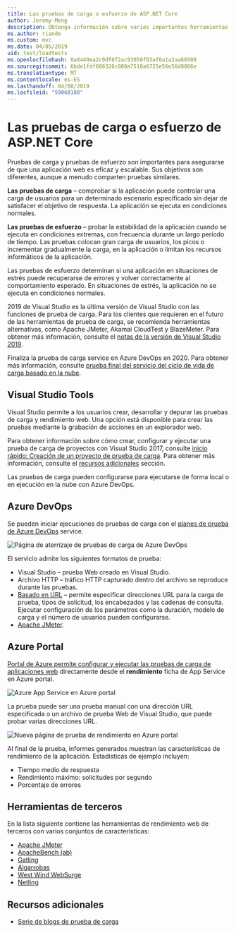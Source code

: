```yaml
---
title: Las pruebas de carga o esfuerzo de ASP.NET Core
author: Jeremy-Meng
description: Obtenga información sobre varios importantes herramientas y enfoques de pruebas de carga y las aplicaciones ASP.NET Core de prueba de carga.
ms.author: riande
ms.custom: mvc
ms.date: 04/05/2019
uid: test/loadtests
ms.openlocfilehash: 0a8449ea2c9df0f2ac93058f03af0a1a2aa66508
ms.sourcegitcommit: 6bde1fdf686326c080a7518a6725e56e56d8886e
ms.translationtype: MT
ms.contentlocale: es-ES
ms.lasthandoff: 04/08/2019
ms.locfileid: "59068188"
---
```

# <a name="aspnet-core-loadstress-testing"></a>Las pruebas de carga o esfuerzo de ASP.NET Core

Pruebas de carga y pruebas de esfuerzo son importantes para asegurarse de que una aplicación web es eficaz y escalable. Sus objetivos son diferentes, aunque a menudo comparten pruebas similares.

**Las pruebas de carga** &ndash; comprobar si la aplicación puede controlar una carga de usuarios para un determinado escenario especificado sin dejar de satisfacer el objetivo de respuesta. La aplicación se ejecuta en condiciones normales.

**Las pruebas de esfuerzo** &ndash; probar la estabilidad de la aplicación cuando se ejecuta en condiciones extremas, con frecuencia durante un largo período de tiempo. Las pruebas colocan gran carga de usuarios, los picos o incrementar gradualmente la carga, en la aplicación o limitan los recursos informáticos de la aplicación.

Las pruebas de esfuerzo determinan si una aplicación en situaciones de estrés puede recuperarse de errores y volver correctamente al comportamiento esperado. En situaciones de estrés, la aplicación no se ejecuta en condiciones normales.

2019 de Visual Studio es la última versión de Visual Studio con las funciones de prueba de carga. Para los clientes que requieren en el futuro de las herramientas de prueba de carga, se recomienda herramientas alternativas, como Apache JMeter, Akamai CloudTest y BlazeMeter. Para obtener más información, consulte el [notas de la versión de Visual Studio 2019](/visualstudio/releases/2019/release-notes#test-tools).

Finaliza la prueba de carga service en Azure DevOps en 2020. Para obtener más información, consulte [prueba final del servicio del ciclo de vida de carga basado en la nube](https://devblogs.microsoft.com/devops/cloud-based-load-testing-service-eol/).

## <a name="visual-studio-tools"></a>Visual Studio Tools

Visual Studio permite a los usuarios crear, desarrollar y depurar las pruebas de carga y rendimiento web. Una opción está disponible para crear las pruebas mediante la grabación de acciones en un explorador web.

Para obtener información sobre cómo crear, configurar y ejecutar una prueba de carga de proyectos con Visual Studio 2017, consulte [inicio rápido: Creación de un proyecto de prueba de carga](/visualstudio/test/quickstart-create-a-load-test-project?view=vs-2017). Para obtener más información, consulte el [recursos adicionales](#additional-resources) sección.

Las pruebas de carga pueden configurarse para ejecutarse de forma local o en ejecución en la nube con Azure DevOps.

## <a name="azure-devops"></a>Azure DevOps

Se pueden iniciar ejecuciones de pruebas de carga con el [planes de prueba de Azure DevOps](/azure/devops/test/load-test/index?view=vsts) service.

![Página de aterrizaje de pruebas de carga de Azure DevOps](./load-tests/_static/azure-devops-load-test.png)

El servicio admite los siguientes formatos de prueba:

* Visual Studio &ndash; prueba Web creado en Visual Studio.
* Archivo HTTP &ndash; tráfico HTTP capturado dentro del archivo se reproduce durante las pruebas.
* [Basado en URL](/azure/devops/test/load-test/get-started-simple-cloud-load-test?view=vsts) &ndash; permite especificar direcciones URL para la carga de prueba, tipos de solicitud, los encabezados y las cadenas de consulta. Ejecutar configuración de los parámetros como la duración, modelo de carga y el número de usuarios pueden configurarse.
* [Apache JMeter](https://jmeter.apache.org/).

## <a name="azure-portal"></a>Azure Portal

[Portal de Azure permite configurar y ejecutar las pruebas de carga de aplicaciones web](/azure/devops/test/load-test/app-service-web-app-performance-test?view=vsts) directamente desde el **rendimiento** ficha de App Service en Azure portal.

![Azure App Service en Azure portal](./load-tests/_static/azure-appservice-perf-test.png)

La prueba puede ser una prueba manual con una dirección URL especificada o un archivo de prueba Web de Visual Studio, que puede probar varias direcciones URL.

![Nueva página de prueba de rendimiento en Azure portal](./load-tests/_static/azure-appservice-perf-test-config.png)

Al final de la prueba, informes generados muestran las características de rendimiento de la aplicación. Estadísticas de ejemplo incluyen:

* Tiempo medio de respuesta
* Rendimiento máximo: solicitudes por segundo
* Porcentaje de errores

## <a name="third-party-tools"></a>Herramientas de terceros

En la lista siguiente contiene las herramientas de rendimiento web de terceros con varios conjuntos de características:

* [Apache JMeter](https://jmeter.apache.org/)
* [ApacheBench (ab)](https://httpd.apache.org/docs/2.4/programs/ab.html)
* [Gatling](https://gatling.io/)
* [Algarrobas](https://locust.io/)
* [West Wind WebSurge](http://websurge.west-wind.com/)
* [Netling](https://github.com/hallatore/Netling)

## <a name="additional-resources"></a>Recursos adicionales

* [Serie de blogs de prueba de carga](https://blogs.msdn.microsoft.com/charles_sterling/2015/06/01/load-test-series-part-i-creating-web-performance-tests-for-a-load-test/)
